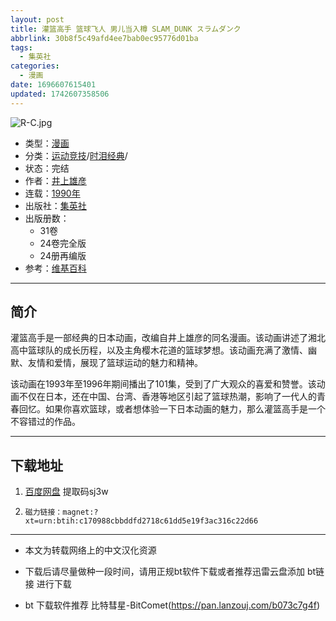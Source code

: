 ```yaml
---
layout: post
title: 灌篮高手 篮球飞人 男儿当入樽 SLAM_DUNK スラムダンク
abbrlink: 30b8f5c49afd4ee7bab0ec95776d01ba
tags:
  - 集英社
categories:
  - 漫画
date: 1696607615401
updated: 1742607358506
---
```


![R-C.jpg](https://img.20000207.xyz/file/e9334e56775f793f379ab.jpg)

- 类型：[漫画](/index.php/category/漫画)
- 分类：[运动竞技](/index.php/category/运动竞技)/[时泪经典](/index.php/category/时泪经典)/
- 状态：完结
- 作者：[井上雄彦](/index.php/category/井上雄彦)
- 连载：[1990年](/index.php/category/1990年)
- 出版社：[集英社](/index.php/category/集英社)
- 出版册数：
  - 31卷
  - 24卷完全版
  - 24册再编版
- 参考：[维基百科](https://zh.wikipedia.org/wiki/灌篮高手)

***

## 简介

灌篮高手是一部经典的日本动画，改编自井上雄彦的同名漫画。该动画讲述了湘北高中篮球队的成长历程，以及主角樱木花道的篮球梦想。该动画充满了激情、幽默、友情和爱情，展现了篮球运动的魅力和精神。

该动画在1993年至1996年期间播出了101集，受到了广大观众的喜爱和赞誉。该动画不仅在日本，还在中国、台湾、香港等地区引起了篮球热潮，影响了一代人的青春回忆。如果你喜欢篮球，或者想体验一下日本动画的魅力，那么灌篮高手是一个不容错过的作品。

***

## 下载地址

1. [百度网盘](https://pan.baidu.com/s/1yZYMFcds1BsB-AJpxzY9zw?pwd=sj3w)
   提取码sj3w

2. `磁力链接：magnet:?xt=urn:btih:c170988cbbddfd2718c61dd5e19f3ac316c22d66`

***

- 本文为转载网络上的中文汉化资源

- 下载后请尽量做种一段时间，请用正规bt软件下载或者推荐迅雷云盘添加 bt链接 进行下载

- bt 下载软件推荐 比特彗星-BitComet(<https://pan.lanzouj.com/b073c7g4f>)
